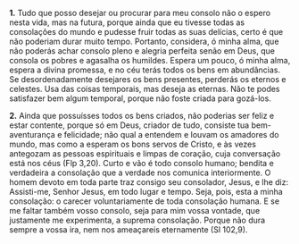 **1.** Tudo que posso desejar ou procurar para meu consolo não o espero nesta vida, mas na futura, porque ainda que eu tivesse todas as consolações do mundo e pudesse fruir todas as suas delícias, certo é que não poderiam durar muito tempo. Portanto, considera, ó minha alma, que não poderás achar consolo pleno e alegria perfeita senão em Deus, que consola os pobres e agasalha os humildes. Espera um pouco, ó minha alma, espera a divina promessa, e no céu terás todos os bens em abundâncias. Se desordenadamente desejares os bens presentes, perderás os eternos e celestes. Usa das coisas temporais, mas deseja as eternas. Não te podes satisfazer bem algum temporal, porque não foste criada para gozá-los. 

**2.** Ainda que possuísses todos os bens criados, não poderias ser feliz e estar contente, porque só em Deus, criador de tudo, consiste tua bem-aventurança e felicidade; não qual a entendem e louvam os amadores do mundo, mas como a esperam os bons servos de Cristo, e às vezes antegozam as pessoas espirituais e limpas de coração, cuja conversação está nos céus (Flp 3,20). Curto e vão é todo consolo humano; bendita e verdadeira a consolação que a verdade nos comunica interiormente. O homem devoto em toda parte traz consigo seu consolador, Jesus, e lhe diz: Assisti-me, Senhor Jesus, em todo lugar e tempo. Seja, pois, esta a minha consolação: o carecer voluntariamente de toda consolação humana. E se me faltar também vosso consolo, seja para mim vossa vontade, que justamente me experimenta, a suprema consolação. Porque não dura sempre a vossa ira, nem nos ameaçareis eternamente (Sl 102,9).

